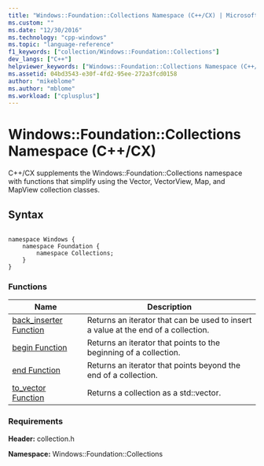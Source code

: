 ```yaml
---
title: "Windows::Foundation::Collections Namespace (C++/CX) | Microsoft Docs"
ms.custom: ""
ms.date: "12/30/2016"
ms.technology: "cpp-windows"
ms.topic: "language-reference"
f1_keywords: ["collection/Windows::Foundation::Collections"]
dev_langs: ["C++"]
helpviewer_keywords: ["Windows::Foundation::Collections Namespace (C++/CX)"]
ms.assetid: 04bd3543-e30f-4fd2-95ee-272a3fcd0158
author: "mikeblome"
ms.author: "mblome"
ms.workload: ["cplusplus"]
---
```

# Windows::Foundation::Collections Namespace (C++/CX)

C++/CX supplements the Windows::Foundation::Collections namespace with functions that simplify using the Vector, VectorView, Map, and MapView collection classes.

## Syntax

```

namespace Windows {
    namespace Foundation {
        namespace Collections;
    }
}
```

### Functions

|Name|Description|
|----------|-----------------|
|[back_inserter Function](../cppcx/back-inserter-function.md)|Returns an iterator that can be used to insert a value at the end of a collection.|
|[begin Function](../cppcx/begin-function.md)|Returns an iterator that points to the beginning of a collection.|
|[end Function](../cppcx/end-function.md)|Returns an iterator that points beyond the end of a collection.|
|[to_vector Function](../cppcx/to-vector-function.md)|Returns a collection as a std::vector.|

### Requirements

**Header:** collection.h

**Namespace:** Windows::Foundation::Collections

